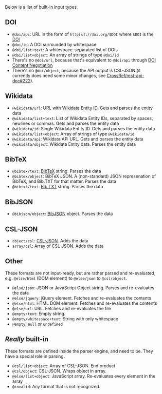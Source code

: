 Below is a list of built-in input types.

## DOI

  * `@doi/api`: URL in the form of `http[s]://doi.org/$DOI` where `$DOI` is the [DOI](https://www.doi.org/)
  * `@doi/id`: A DOI surrounded by whitespace
  * `@doi/list+text`: A whitespace-separated list of DOIs
  * `@doi/list+object`: An array of strings of type `@doi/id`
  * There's no `@doi/url`, because that's equivalent to `@doi/api` through [DOI Content Negotiation](https://citation.crosscite.org/docs.html)
  * There's no `@doi/object`, because the API output is CSL-JSON (it currently does need some minor changes, see [CrossRef/rest-api-doc#222](https://github.com/CrossRef/rest-api-doc/issues/222)).

## Wikidata

  * `@wikidata/url`: URL with [Wikidata](https://www.wikidata.org/) [Entity ID](https://www.wikidata.org/wiki/Wikidata:Glossary#Entities.2C_items.2C_properties_and_queries). Gets and parses the entity data
  * `@wikidata/list+text`: List of Wikidata Entity IDs, separated by spaces, newlines or commas. Gets and parses the entity data
  * `@wikidata/id`: Single Wikidata Entity ID. Gets and parses the entity data
  * `@wikidata/list+object`: Array of strings of type `@wikidata/id`
  * `@wikidata/api`: Wikidata API URL. Gets and parses the entity data
  * `@wikidata/object`: Wikidata Entity data. Parses the entity data

## BibTeX

  * `@bibtex/text`: [BibTeX](http://www.bibtex.org/) string. Parses the data
  * `@bibtex/object`: BibTeX JSON. A (non-standard) JSON represenation of BibTeX, and Bib.TXT for that matter. Parses the data
  * `@bibtxt/text`: [Bib.TXT](http://bibtxt.github.io) string. Parses the data

## BibJSON

  * `@bibjson/object`: [BibJSON](http://okfnlabs.org/bibjson/) object. Parses the data

## CSL-JSON

  * `object/csl`: [CSL-JSON](https://github.com/citation-style-language/schema#csl-json-schema). Adds the data
  * `array/csl`: Array of CSL-JSON. Adds the data

## Other
These formats are not input-ready, but are rather parsed and re-evaluated, e.g. `@else/html` (DOM element) to `@else/json` to `@csl/object`.

  * `@else/json`: JSON or JavaScript Object string. Parses and re-evaluates the data
  * `@else/jquery`: jQuery element. Fetches and re-evaluates the contents
  * `@else/html`: HTML DOM element. Fetches and re-evaluates the contents
  * `@else/url`: URL. Fetches and re-evaluates the file
  * `@empty/text`: Empty string.
  * `@empty/whitespace+text`: String with only whitespace
  * `@empty`: `null` or `undefined`

## *Really* built-in
These formats are defined inside the parser engine, and need to be. They have a special role in parsing.

  * `@csl/list+object`: Array of CSL-JSON. End product
  * `@csl/object`: CSL-JSON. Wraps object in array.
  * `@else/list+object`: JavaScript array. Re-evaluates every element in the array
  * `@invalid`: Any format that is not recognized.
